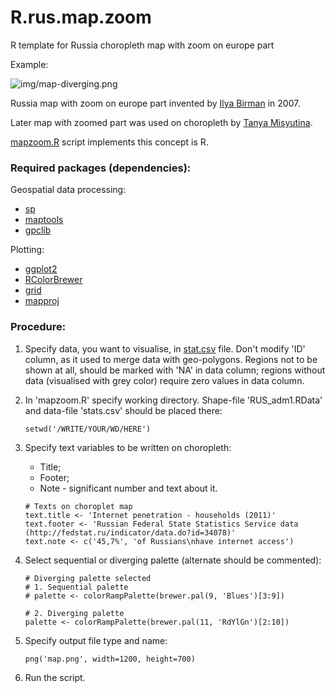 R.rus.map.zoom
==============

R template for Russia choropleth map with zoom on europe part

Example:

![img/map-diverging.png](https://raw.github.com/Sobach/R.rus.map.zoom/master/img/map-diverging.png)

Russia map with zoom on europe part invented by 
[Ilya Birman](http://ilyabirman.ru/projects/uzp-branches-map/) in 2007.

Later map with zoomed part was used on choropleth by [Tanya Misyutina](http://infotanka.ru/georating.html).

[mapzoom.R](https://github.com/Sobach/R.rus.map.zoom/blob/master/mapzoom.R) script implements this concept is R.

### Required packages (dependencies):

Geospatial data processing:

* [sp](http://cran.r-project.org/web/packages/sp/index.html)
* [maptools](http://cran.r-project.org/web/packages/maptools/index.html)
* [gpclib](http://cran.r-project.org/web/packages/gpclib/index.html)

Plotting:

* [ggplot2](http://docs.ggplot2.org/current/)
* [RColorBrewer](http://cran.r-project.org/web/packages/RColorBrewer/index.html)
* [grid](https://www.stat.auckland.ac.nz/~paul/grid/grid.html)
* [mapproj](http://cran.r-project.org/web/packages/mapproj/)

### Procedure:

1. Specify data, you want to visualise, in [stat.csv](https://github.com/Sobach/R.rus.map.zoom/blob/master/stat.csv) file.
    Don't modify 'ID' column, as it used to merge data with geo-polygons.
    Regions not to be shown at all, should be marked with 'NA' in data column; 
    regions without data (visualised with grey color) require zero values in data column.


2. In 'mapzoom.R' specify working directory. Shape-file 'RUS_adm1.RData' and data-file 'stats.csv' should be placed there:

    ```
    setwd('/WRITE/YOUR/WD/HERE')
    ```

3. Specify text variables to be written on choropleth:
    - Title;
    - Footer;
    - Note - significant number and text about it.
    

    ```
    # Texts on choroplet map
    text.title <- 'Internet penetration - households (2011)'
    text.footer <- 'Russian Federal State Statistics Service data (http://fedstat.ru/indicator/data.do?id=34078)'
    text.note <- c('45,7%', 'of Russians\nhave internet access')
    ```
    
4. Select sequential or diverging palette (alternate should be commented):

    ```
    # Diverging palette selected
    # 1. Sequential palette
    # palette <- colorRampPalette(brewer.pal(9, 'Blues')[3:9])

    # 2. Diverging palette
    palette <- colorRampPalette(brewer.pal(11, 'RdYlGn')[2:10]) 
    ```

5. Specify output file type and name:

    ```
    png('map.png', width=1200, height=700)
    ```

6. Run the script.
